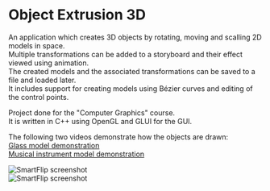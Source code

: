 Object Extrusion 3D
===================

An application which creates 3D objects by rotating, moving and scalling 2D models in space.  
Multiple transformations can be added to a storyboard and their effect viewed using animation.  
The created models and the associated transformations can be saved to a file and loaded later.  
It includes support for creating models using Bézier curves and editing of the control points.

Project done for the "Computer Graphics" course.  
It is written in C++ using OpenGL and GLUI for the GUI.  

The following two videos demonstrate how the objects are drawn:  
[Glass model demonstration](http://youtu.be/X7BrC3BPPSU)  
[Musical instrument model demonstration](http://youtu.be/Ndq8IkrdHyU)  

![SmartFlip screenshot](http://www.gratianlup.com/documents/object_extrusion_3d_2.PNG)  
![SmartFlip screenshot](http://www.gratianlup.com/documents/object_extrusion_3d_1.PNG)  
